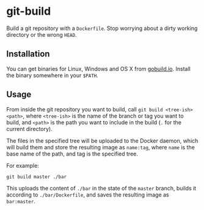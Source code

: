 git-build
=========

Build a git repository with a `Dockerfile`. Stop worrying about a dirty working directory or the wrong `HEAD`.

## Installation

You can get binaries for Linux, Windows and OS X from [gobuild.io](http://gobuild.io/github.com/srijs/git-build).
Install the binary somewhere in your `$PATH`.

## Usage

From inside the git repository you want to build, call `git build <tree-ish> <path>`,
where `<tree-ish>` is the name of the branch or tag you want to build,
and `<path>` is the path you want to include in the build (`.` for the current directory).

The files in the specified tree will be uploaded to the Docker daemon,
which will build them and store the resulting image as `name:tag`,
where `name` is the base name of the path, and tag is the specified tree.

For example:

    git build master ./bar

This uploads the content of `./bar` in the state of the `master` branch,
builds it according to `./bar/Dockerfile`, and saves the resulting image as `bar:master`.
